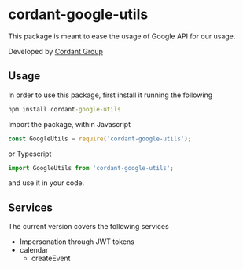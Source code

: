 # cordant-google-utils

This package is meant to ease the usage of Google API for our usage.

Developed by [Cordant Group](https://cordantgroup.com)

## Usage

In order to use this package, first install it running the following

```bat
npm install cordant-google-utils
``` 

Import the package, within Javascript
```javascript
const GoogleUtils = require('cordant-google-utils');
```

 or Typescript
 ```typescript
import GoogleUtils from 'cordant-google-utils';
```

and use it in your code.

## Services

The current version covers the following services

- Impersonation through JWT tokens
- calendar
  - createEvent
